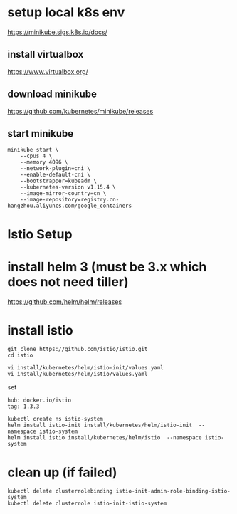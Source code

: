 
# setup local k8s env
https://minikube.sigs.k8s.io/docs/

## install virtualbox
https://www.virtualbox.org/
## download minikube
https://github.com/kubernetes/minikube/releases
## start minikube
```
minikube start \
    --cpus 4 \
    --memory 4096 \
    --network-plugin=cni \
    --enable-default-cni \
    --bootstrapper=kubeadm \
    --kubernetes-version v1.15.4 \
    --image-mirror-country=cn \
    --image-repository=registry.cn-hangzhou.aliyuncs.com/google_containers
```
# Istio Setup
# install helm 3 (must be 3.x which does not need tiller)
https://github.com/helm/helm/releases
# install istio
```
git clone https://github.com/istio/istio.git
cd istio
```
```
vi install/kubernetes/helm/istio-init/values.yaml
vi install/kubernetes/helm/istio/values.yaml
```
set
```
hub: docker.io/istio
tag: 1.3.3
```
```
kubectl create ns istio-system
helm install istio-init install/kubernetes/helm/istio-init  --namespace istio-system
helm install istio install/kubernetes/helm/istio  --namespace istio-system
```
# clean up (if failed)
```
kubectl delete clusterrolebinding istio-init-admin-role-binding-istio-system
kubectl delete clusterrole istio-init-istio-system
```


